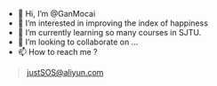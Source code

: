 - 👋 Hi, I’m @GanMocai
- 👀 I’m interested in improving the index of happiness
- 🌱 I’m currently learning so many courses in SJTU.
- 💞️ I’m looking to collaborate on ...
- 📫 How to reach me ?
> justSOS@aliyun.com

<!---
GanMocai/GanMocai is a ✨ special ✨ repository because its `README.md` (this file) appears on your GitHub profile.
You can click the Preview link to take a look at your changes.
--->
